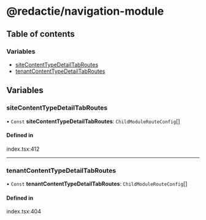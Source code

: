 # @redactie/navigation-module

## Table of contents

### Variables

- [siteContentTypeDetailTabRoutes](../wiki/Modules#sitecontenttypedetailtabroutes-1)
- [tenantContentTypeDetailTabRoutes](../wiki/Modules#tenantcontenttypedetailtabroutes-1)

## Variables

### siteContentTypeDetailTabRoutes

• `Const` **siteContentTypeDetailTabRoutes**: `ChildModuleRouteConfig`[]

#### Defined in

index.tsx:412

___

### tenantContentTypeDetailTabRoutes

• `Const` **tenantContentTypeDetailTabRoutes**: `ChildModuleRouteConfig`[]

#### Defined in

index.tsx:404
